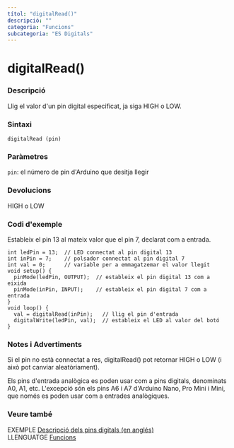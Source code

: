```yaml
---
títol: "digitalRead()"
descripció: ""
categoria: "Funcions"
subcategoria: "ES Digitals"
---
```


# digitalRead()

### Descripció

Llig el valor d'un pin digital especificat, ja siga HIGH o LOW.

### Sintaxi

`digitalRead (pin)`

### Paràmetres

`pin`: el número de pin d'Arduino que desitja llegir

### Devolucions

HIGH o LOW

### Codi d'exemple

Estableix el pin 13 al mateix valor que el pin 7, declarat com a entrada.

```
int ledPin = 13;  // LED connectat al pin digital 13
int inPin = 7;    // polsador connectat al pin digital 7
int val = 0;      // variable per a emmagatzemar el valor llegit
void setup() {
  pinMode(ledPin, OUTPUT);  // estableix el pin digital 13 com a eixida
  pinMode(inPin, INPUT);    // estableix el pin digital 7 com a entrada
}
void loop() {
  val = digitalRead(inPin);   // llig el pin d'entrada
  digitalWrite(ledPin, val);  // estableix el LED al valor del botó
}
```

### Notes i Advertiments

Si el pin no està connectat a res, digitalRead() pot retornar HIGH o LOW (i això pot canviar aleatòriament).

Els pins d'entrada analògica es poden usar com a pins digitals, denominats A0, A1, etc. L'excepció són els pins A6 i A7 d'Arduino Nano, Pro Mini i Mini, que només es poden usar com a entrades analògiques.

### Veure també

EXEMPLE [Descripció dels pins digitals (en anglés)](http://arduino.cc/en/Tutorial/DigitalPins)  
LLENGUATGE [Funcions](../../Funcions.md)
